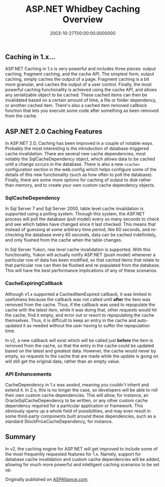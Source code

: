 ﻿---
title: ASP.NET Whidbey Caching Overview
date: "2003-10-27T00:00:00.0000000"
description: An overview of the new features in the ASP.NET Caching engine coming in ASP.NET v2 (whidbey).
featuredImage: /img/whidbey-caching.png
---

## Caching in 1.x...

ASP.NET Caching in 1.x is very powerful and includes three pieces: output caching, fragment caching, and the cache API. The simplest form, output caching, simply caches the output of a page. Fragment caching is a bit more granular, and caches the output of a user control. Finally, the most powerful caching functionality is achieved using the cache API, and allows any serializable object to be cached. These cached items can then be invalidated based on a certain amount of time, a file or folder dependency, or another cached item. There's also a cached item removed callback function that lets you execute some code after something as been removed from the cache.

## ASP.NET 2.0 Caching Features

In ASP.NET 2.0, Caching has been improved in a couple of notable ways. Probably the most interesting is the introduction of database-triggered cache invalidation. There are several new cache dependencies, most notably the SqlCacheDependency object, which allows data to be cached until a change occurs in the database. There is also a new `<cache>` configuration section in the web.config which helps configure some of the details of this new functionality (such as how often to poll the database). Finally, there are some more options for caching of output to disk rather than memory, and to create your own custom cache dependency objects.

### SqlCacheDependency

In Sql Server 7 and Sql Server 2000, table level cache invalidation is supported using a polling system. Through this system, the ASP.NET process will poll the database (pull model) every so many seconds to check and see which tables have changed since it last checked. This means that instead of guessing at some arbitrary time period, like 60 seconds, and re-checking the database every 60 seconds, data can be cached indefinitely, and only flushed from the cache when the table changes.

In Sql Server Yukon, row level cache invalidation is supported. With this functionality, Yukon will actually notify ASP.NET (push model) whenever a particular row of data has been modified, so that cached items that relate to that particular row can then be flushed and re-populated from the database. This will have the best performance implications of any of these scenarios.

### CacheExpiringCallback

Although v1.x supported a CachedItemExpired callback, it was limited in usefulness because the callback was not called until **after** the item was removed from the cache. Thus, if the callback was used to repopulate the cache with the latest item, while it was doing that, other requests would hit the cache, find it empty, and error out or resort to repopulating the cache themselves. Thus, it is difficult to keep an entry in the cache and auto-updated it as needed without the user having to suffer the repopulation time.

In v2, a new callback will exist which will be called just **before** the item is removed from the cache, so that the entry in the cache could be updated based on the latest and greatest data. However, the cache would never by empty, so requests to the cache that are made while the update is going on will still get the original data, rather than an empty value.

### API Enhancements

CacheDependency in 1.x was *sealed*, meaning you couldn't inherit and extend it. In 2.x, this is no longer the case, so developers will be able to roll their own custom cache dependencies. This will allow, for instance, an OracleSqlCacheDependency to be written, or any other custom cache dependency required for a particular application or framework. This obviously opens up a whole field of possibilities, and may even result in some third-party components built around these dependencies, such as a standard StockPriceCacheDependency, for instance.

## Summary

In v2, the caching engine for ASP.NET will get improved to include some of the most frequently requested features for 1.x. Namely, support for database cache invalidation and custom cache dependencies will be added, allowing for much more powerful and intelligent caching scenarios to be set up.

Originally published on [ASPAlliance.com](http://aspalliance.com/246_ASPNET_Whidbey_Caching_Overview).

